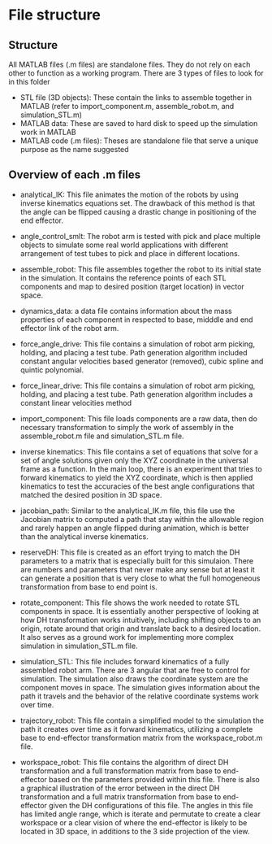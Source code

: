 # File structure

## Structure
All MATLAB files (.m files) are standalone files. They do not rely on each other to function as a working program. There are 3 types of files to look for in this folder

- STL file (3D objects): These contain the links to assemble together in MATLAB (refer to import_component.m, assemble_robot.m, and simulation_STL.m)
- MATLAB data: These are saved to hard disk to speed up the simulation work in MATLAB
- MATLAB code (.m files): Theses are standalone file that serve a unique purpose as the name suggested

## Overview of each .m files

- analytical_IK: This file animates the motion of the robots by using inverse kinematics equations set. The drawback of this method is that the angle can be flipped causing a drastic change in positioning of the end effector.

- angle_control_smlt: The robot arm is tested with pick and place multiple objects to simulate some real world applications with different arrangement of test tubes to pick and place in different locations.

- assemble_robot: This file assembles together the robot to its initial state in the simulation. It contains the reference points of each STL components and map to desired position (target location) in vector space.

- dynamics_data: a data file contains information about the mass properties of each component in respected to base, midddle and end effector link of the robot arm.

- force_angle_drive: This file contains a simulation of robot arm picking, holding, and placing a test tube. Path generation algorithm included constant angular velocities based generator (removed), cubic spline and quintic polynomial.

- force_linear_drive: This file contains a simulation of robot arm picking, holding, and placing a test tube. Path generation algorithm includes a constant linear velocities method

- import_component: This file loads components are a raw data, then do necessary transformation to simply the work of assembly in the assemble_robot.m file and simulation_STL.m file.

- inverse kinematics: This file contains a set of equations that solve for a set of angle solutions given only the XYZ coordinate in the universal frame as a function. In the main loop, there is an experiment that tries to forward kinematics to yield the XYZ coordinate, which is then applied kinematics to test the accuracies of the best angle configurations that matched the desired position in 3D space.

- jacobian_path: Similar to the analytical_IK.m file, this file use the Jacobian matrix to computed a path that stay within the allowable region and rarely happen an angle flipped during animation, which is better than the analytical inverse kinematics.

- reserveDH: This file is created as an effort trying to match the DH parameters to a matrix that is especially built for this simulaion. There are numbers and parameters that never make any sense but at least it can generate a position that is very close to what the full homogeneous transformation from base to end point is.

- rotate_component: This file shows the work needed to rotate STL components in space. It is essentially another perspective of looking at how DH transformation works intuitively, including shifting objects to an origin, rotate around that origin and translate back to a desired location. It also serves as a ground work for implementing more complex simulation in simulation_STL.m file.

- simulation_STL: This file includes forward kinematics of a fully assembled robot arm. There are 3 angular that are free to control for simulation. The simulation also draws the coordinate system are the component moves in space. The simulation gives information about the path it travels and the behavior of the relative coordinate systems work over time.

- trajectory_robot: This file contain a simplified model to the simulation the path it creates over time as it forward kinematics, utilizing a complete base to end-effector transformation matrix from the workspace_robot.m file.

- workspace_robot: This file contains the algorithm of direct DH transformation and a full transformation matrix from base to end-effector based on the parameters provided within this file. There is also a graphical illustration of the error between in the direct DH transformation and a full matrix transformation from base to end-effector given the DH configurations of this file. The angles in this file has limited angle range, which is iterate and permutate to create a clear workspace or a clear vision of where the end-effector is likely to be located in 3D space, in additions to the 3 side projection of the view.
